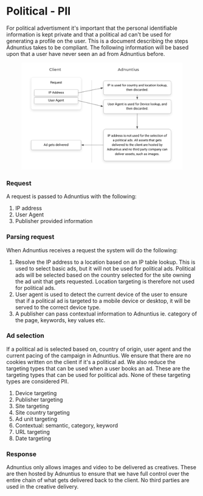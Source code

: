 # Political - PII

For political advertisment it's important that the personal identifiable information is kept private and that a political ad can't be used for generating a profile on the user. This is a document describing the steps Adnuntius takes to be compliant. The following information will be based upon that a user have never seen an ad from Adnuntius before.

<figure><img src="../.gitbook/assets/image.png" alt=""><figcaption></figcaption></figure>

### Request

A request is passed to Adnuntius with the following:

1. IP address
2. User Agent
3. Publisher provided information



### Parsing request

When Adnuntius receives a request the system will do the following:

1. Resolve the IP address to a location based on an IP table lookup. This is used to select basic ads, but it will not be used for political ads. Political ads will be selected based on the country selected for the site owning the ad unit that gets requested. Location targeting is therefore not used for political ads.
2. User agent is used to detect the current device of the user to ensure that if a political ad is targeted to a mobile device or desktop, it will be served to the correct device type.
3. A publisher can pass contextual information to Adnuntius  ie. category of the page, keywords, key values etc.



### Ad selection

If a political ad is selected based on, country of origin, user agent and the current pacing of the campaign in Adnuntius. We ensure that there are no cookies written on the client if it's a political ad. We also reduce the targeting types that can be used when a user books an ad. These are the targeting types that can be used for political ads. None of these targeting types are considered PII.

1. Device targeting
2. Publisher targeting
3. Site targeting
4. Site country targeting
5. Ad unit targeting
6. Contextual: semantic, category, keyword
7. URL targeting
8. Date targeting

### Response

Adnuntius only allows images and video to be delivered as creatives. These are then hosted by Adnuntius to ensure that we have full control over the entire chain of what gets delivered back to the client. No third parties are used in the creative delivery.

